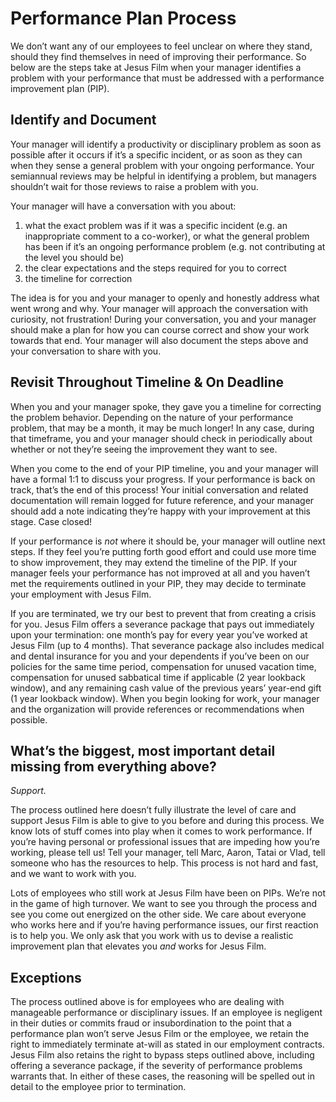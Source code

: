 # Performance Plan Process

We don’t want any of our employees to feel unclear on where they stand, should they find themselves in need of improving their performance. So below are the steps take at Jesus Film when your manager identifies a problem with your performance that must be addressed with a performance improvement plan (PIP).

## Identify and Document

Your manager will identify a productivity or disciplinary problem as soon as possible after it occurs if it’s a specific incident, or as soon as they can when they sense a general problem with your ongoing performance. Your semiannual reviews may be helpful in identifying a problem, but managers shouldn’t wait for those reviews to raise a problem with you.

Your manager will have a conversation with you about:

1. what the exact problem was if it was a specific incident (e.g. an inappropriate comment to a co-worker), or what the general problem has been if it’s an ongoing performance problem (e.g. not contributing at the level you should be)
2. the clear expectations and the steps required for you to correct
3. the timeline for correction

The idea is for you and your manager to openly and honestly address what went wrong and why. Your manager will approach the conversation with curiosity, not frustration! During your conversation, you and your manager should make a plan for how you can course correct and show your work towards that end. Your manager will also document the steps above and your conversation to share with you.

## Revisit Throughout Timeline & On Deadline

When you and your manager spoke, they gave you a timeline for correcting the problem behavior. Depending on the nature of your performance problem, that may be a month, it may be much longer! In any case, during that timeframe, you and your manager should check in periodically about whether or not they’re seeing the improvement they want to see.

When you come to the end of your PIP timeline, you and your manager will have a formal 1:1 to discuss your progress. If your performance is back on track, that’s the end of this process! Your initial conversation and related documentation will remain logged for future reference, and your manager should add a note indicating they’re happy with your improvement at this stage. Case closed!

If your performance is _not_ where it should be, your manager will outline next steps. If they feel you’re putting forth good effort and could use more time to show improvement, they may extend the timeline of the PIP. If your manager feels your performance has not improved at all and you haven’t met the requirements outlined in your PIP, they may decide to terminate your employment with Jesus Film.

If you are terminated, we try our best to prevent that from creating a crisis for you. Jesus Film offers a severance package that pays out immediately upon your termination: one month’s pay for every year you’ve worked at Jesus Film (up to 4 months). That severance package also includes medical and dental insurance for you and your dependents if you’ve been on our policies for the same time period, compensation for unused vacation time, compensation for unused sabbatical time if applicable (2 year lookback window), and any remaining cash value of the previous years’ year-end gift (1 year lookback window). When you begin looking for work, your manager and the organization will provide references or recommendations when possible.

## What’s the biggest, most important detail missing from everything above?

_Support._

The process outlined here doesn’t fully illustrate the level of care and support Jesus Film is able to give to you before and during this process. We know lots of stuff comes into play when it comes to work performance. If you’re having personal or professional issues that are impeding how you’re working, please tell us! Tell your manager, tell Marc, Aaron, Tatai or Vlad, tell someone who has the resources to help. This process is not hard and fast, and we want to work with you.

Lots of employees who still work at Jesus Film have been on PIPs. We’re not in the game of high turnover. We want to see you through the process and see you come out energized on the other side. We care about everyone who works here and if you’re having performance issues, our first reaction is to help you. We only ask that you work with us to devise a realistic improvement plan that elevates you _and_ works for Jesus Film.

## Exceptions

The process outlined above is for employees who are dealing with manageable performance or disciplinary issues. If an employee is negligent in their duties or commits fraud or insubordination to the point that a performance plan won’t serve Jesus Film or the employee, we retain the right to immediately terminate at-will as stated in our employment contracts. Jesus Film also retains the right to bypass steps outlined above, including offering a severance package, if the severity of performance problems warrants that. In either of these cases, the reasoning will be spelled out in detail to the employee prior to termination.
